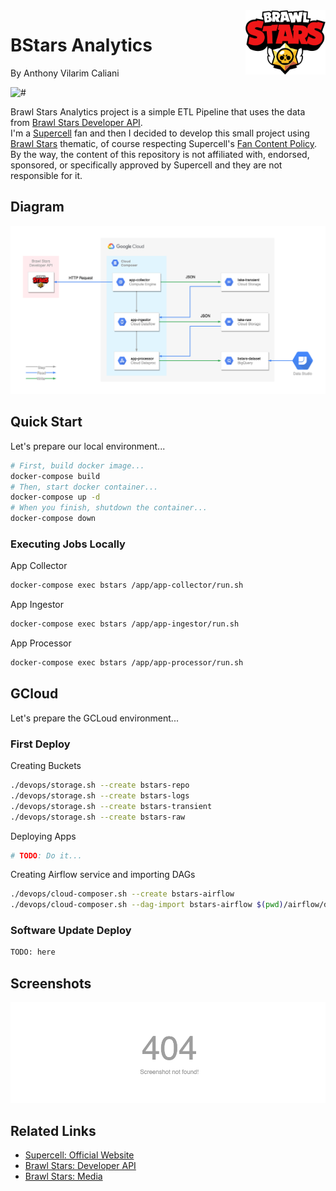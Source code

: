 <img src=".docs/brawlstars.jpg" width="128px" align="right"/>

# BStars Analytics
By Anthony Vilarim Caliani

![#](https://img.shields.io/badge/licence-MIT-lightseagreen.svg)

Brawl Stars Analytics project is a simple ETL Pipeline that uses the data from [Brawl Stars Developer API](https://developer.brawlstars.com/).<br>
I'm a [Supercell](https://supercell.com/en/) fan and then I decided to develop this small project using [Brawl Stars](https://supercell.com/en/games/brawlstars/) thematic, of course respecting Supercell's [Fan Content Policy](http://www.supercell.com/fan-content-policy). By the way, the content of this repository is not affiliated with, endorsed, sponsored, or specifically approved by Supercell and they are not responsible for it.<br>


## Diagram
![diagram](.docs/diagram.png)


## Quick Start

Let's prepare our local environment...
```bash
# First, build docker image...
docker-compose build
# Then, start docker container...
docker-compose up -d
# When you finish, shutdown the container...
docker-compose down
```

### Executing Jobs Locally
App Collector
```bash
docker-compose exec bstars /app/app-collector/run.sh
```
App Ingestor
```bash
docker-compose exec bstars /app/app-ingestor/run.sh
```
App Processor
```bash
docker-compose exec bstars /app/app-processor/run.sh
```


## GCloud
Let's prepare the GCLoud environment...

### First Deploy

Creating Buckets
```bash
./devops/storage.sh --create bstars-repo
./devops/storage.sh --create bstars-logs
./devops/storage.sh --create bstars-transient
./devops/storage.sh --create bstars-raw
```

Deploying Apps
```bash
# TODO: Do it...
```

Creating Airflow service and importing DAGs
```bash
./devops/cloud-composer.sh --create bstars-airflow
./devops/cloud-composer.sh --dag-import bstars-airflow $(pwd)/airflow/dags/pipeline.py
```

### Software Update Deploy
```bash
TODO: here
```


## Screenshots
![screenshot](.docs/screenshot.png)


## Related Links
- [Supercell: Official Website](https://supercell.com/en/)
- [Brawl Stars: Developer API](https://developer.brawlstars.com/)
- [Brawl Stars: Media](https://supercell.com/en/for-media/)


